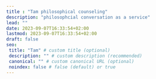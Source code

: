 ```yaml
---
title : "Tam philosophical counseling"
description: "philosophcial conversation as a service"
lead: ""
date: 2023-09-07T16:33:54+02:00
lastmod: 2023-09-07T16:33:54+02:00
draft: false
seo:
 title: "Tam" # custom title (optional)
 description: "" # custom description (recommended)
 canonical: "" # custom canonical URL (optional)
 noindex: false # false (default) or true
---
```

